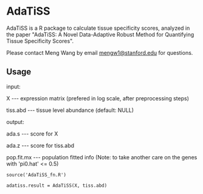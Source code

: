 # AdaTiSS
AdaTiSS is a R package to calculate tissue specificity scores, analyzed in the paper "AdaTiSS: A Novel Data-Adaptive Robust Method for Quantifying Tissue Specificity Scores".

Please contact Meng Wang by email <mengw1@stanford.edu> for questions. 

## Usage
input: 

X --- expression matrix (prefered in log scale, after preprocessing steps)

tiss.abd --- tissue level abundance (default: NULL)
       
output: 

ada.s --- score for X

ada.z --- score for tiss.abd

pop.fit.mx --- population fitted info (Note: to take another care on the genes with 'pi0.hat' <= 0.5)

`source('AdaTiSS_fn.R')`

`adatiss.result = AdaTiSS(X, tiss.abd)`
